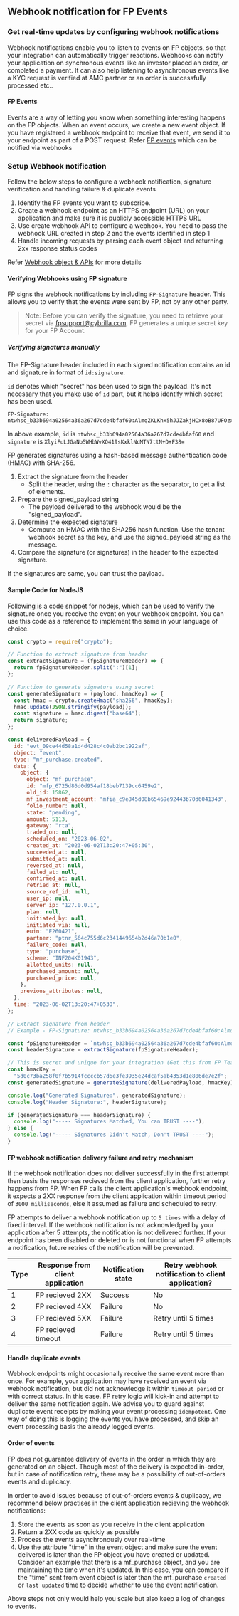 ## Webhook notification for FP Events

### Get real-time updates by configuring webhook notifications

Webhook notifications enable you to listen to events on FP objects, so that your integration can automatically trigger reactions. Webhooks can notify your application on synchronous events like an investor placed an order, or completed a payment. It can also help listening to asynchronous events like a KYC request is verified at AMC partner or an order is successfully processed etc..

#### FP Events

Events are a way of letting you know when something interesting happens on the FP objects. When an event occurs, we create a new event object. If you have registered a webhook endpoint to receive that event, we send it to your endpoint as part of a POST request. Refer [FP events](https://fintechprimitives.com/docs/api/#event-object) which can be notified via webhooks


### Setup Webhook notification

Follow the below steps to configure a webhook notification, signature verification and handling failure & duplicate events

1. Identify the FP events you want to subscribe.
2. Create a webhook endpoint as an HTTPS endpoint (URL) on your application and make sure it is publicly accessible HTTPS URL
3. Use create webhook API to configure a webhook. You need to pass the webhook URL created in step 2 and the events identified in step 1
4. Handle incoming requests by parsing each event object and returning 2xx response status codes

Refer [Webhook object & APIs](https://fintechprimitives.com/docs/api/#webhook-notification-object) for more details

#### Verifying Webhooks using FP signature

FP signs the webhook notifications by including `FP-Signature` header. This allows you to verify that the events were sent by FP, not by any other party. 

> Note: Before you can verify the signature, you need to retrieve your secret via fpsupport@cybrilla.com. FP generates a unique secret key for your FP Account.

##### Verifying signatures manually

The FP-Signature header included in each signed notification contains an id and signature in format of `id:signature`.

`id` denotes which "secret" has been used to sign the payload. It's not necessary that you make use of `id` part, but it helps identify which secret has been used.

```
FP-Signature: ntwhsc_b33b694a02564a36a267d7cde4bfaf60:AlmqZKLKhx5hJJZakjHCx8oB87UFOzx32qMBHXYM06c=
```

In above example, `id` is `ntwhsc_b33b694a02564a36a267d7cde4bfaf60` and `signature` is `XlyiFuLJGaNo5WHbWvXO419sKxklNcMTN7ttN+D+F38=`

FP generates signatures using a hash-based message authentication code (HMAC) with SHA-256.

1. Extract the signature from the header
   * Split the header, using the `:` character as the separator, to get a list of elements.
2. Prepare the signed_payload string
   * The payload delivered to the webhook would be the "signed_payload".
3. Determine the expected signature
   * Compute an HMAC with the SHA256 hash function. Use the tenant webhook secret as the key, and use the signed_payload string as the message.
4. Compare the signature (or signatures) in the header to the expected signature.

If the signatures are same, you can trust the payload.

#### Sample Code for NodeJS

Following is a code snippet for nodejs, which can be used to verify the signature once you receive the event on your webhook endpoint. You can use this code as a reference to implement the same in your language of choice.

```js
const crypto = require("crypto");

// Function to extract signature from header
const extractSignature = (fpSignatureHeader) => {
  return fpSignatureHeader.split(":")[1];
};

// Function to generate signature using secret
const generateSignature = (payload, hmacKey) => {
  const hmac = crypto.createHmac("sha256", hmacKey);
  hmac.update(JSON.stringify(payload));
  const signature = hmac.digest("base64");
  return signature;
};

const deliveredPayload = {
  id: "evt_09ce44d58a1d4d428c4c0ab2bc1922af",
  object: "event",
  type: "mf_purchase.created",
  data: {
    object: {
      object: "mf_purchase",
      id: "mfp_6725d86d0d954af18beb7139cc6459e2",
      old_id: 15862,
      mf_investment_account: "mfia_c9e845d08b65469e92443b70d6041343",
      folio_number: null,
      state: "pending",
      amount: 5113,
      gateway: "rta",
      traded_on: null,
      scheduled_on: "2023-06-02",
      created_at: "2023-06-02T13:20:47+05:30",
      succeeded_at: null,
      submitted_at: null,
      reversed_at: null,
      failed_at: null,
      confirmed_at: null,
      retried_at: null,
      source_ref_id: null,
      user_ip: null,
      server_ip: "127.0.0.1",
      plan: null,
      initiated_by: null,
      initiated_via: null,
      euin: "E260421",
      partner: "ptnr_564c755d6c2341449654b2d46a70b1e0",
      failure_code: null,
      type: "purchase",
      scheme: "INF204K01943",
      allotted_units: null,
      purchased_amount: null,
      purchased_price: null,
    },
    previous_attributes: null,
  },
  time: "2023-06-02T13:20:47+0530",
};

// Extract signature from header
// Example - FP-Signature: ntwhsc_b33b694a02564a36a267d7cde4bfaf60:AlmqZKLKhx5hJJZakjHCx8oB87UFOzx32qMBHXYM06c=

const fpSignatureHeader = `ntwhsc_b33b694a02564a36a267d7cde4bfaf60:AlmqZKLKhx5hJJZakjHCx8oB87UFOzx32qMBHXYM06c=`;
const headerSignature = extractSignature(fpSignatureHeader);

// This is secret and unique for your integration (Get this from FP Team)
const hmacKey =
  "5d0c73ba258f0f7b5914fccccb57d6e3fe3935e24dcaf5ab4353d1e806de7e2f";
const generatedSignature = generateSignature(deliveredPayload, hmacKey);

console.log("Generated Signature:", generatedSignature);
console.log("Header Signature:", headerSignature);

if (generatedSignature === headerSignature) {
  console.log("----- Signatures Matched, You can TRUST ----");
} else {
  console.log("----- Signatures Didn't Match, Don't TRUST ----");
}
```

#### FP webhook notification delivery failure and retry mechanism

If the webhook notification does not deliver successfully in the first attempt then basis the responses recieved from the client application, further retry happens from FP. When FP calls the client application's webhook endpoint, it expects a 2XX response from the client application within timeout period of `3000 milliseconds`, else it assumed as failure and scheduled to retry.

FP attempts to deliver a webhook notification up to `5 times` with a delay of fixed interval. If the webhook notification is not acknowledged by your application after 5 attempts, the notification is not delivered further. If your endpoint has been disabled or deleted or is not functional when FP attempts a notification, future retries of the notification will be prevented.


| Type | Response from client application | Notification state | Retry webhook notification to client application?                                             |
| ---- | ----------------------- | --------------- | ------------------------------------------------------ |
| 1    | FP recieved 2XX         | Success         | No                                                     |
| 2    | FP recieved 4XX         | Failure         | No
| 3    | FP recieved 5XX         | Failure         | Retry until 5 times |
| 4    | FP recieved timeout     | Failure         | Retry until 5 times |


#### Handle duplicate events

Webhook endpoints might occasionally receive the same event more than once. For example, your application may have received an event via webhook notification, but did not acknowledge it within `timeout period` or with correct status. In this case. FP retry logic will kick-in and attempt to deliver the same notification again. We advise you to guard against duplicate event receipts by making your event processing `idempotent`. One way of doing this is logging the events you have processed, and skip an event processing basis the already logged events.

#### Order of events

FP does not guarantee delivery of events in the order in which they are generated on an object. Though most of the delivery is expected in-order, but in case of notification retry, there may be a possibility of out-of-orders events and duplicacy. 

In order to avoid issues because of out-of-orders events & duplicacy, we recommend below practises in the client application recieving the webhook notifications:

1. Store the events as soon as you receive in the client application
2. Return a 2XX code as quickly as possible
3. Process the events asynchronously over real-time
4. Use the attribute "time" in the event object and make sure the event delivered is later than the FP object you have created or updated. Consider an example that there is a mf_purchase object, and you are maintaining the time when it's updated. In this case, you can compare if the "time" sent from event object is later than the mf_purchase `created` or `last updated` time to decide whether to use the event notification.

Above steps not only would help you scale but also keep a log of changes to events. 


